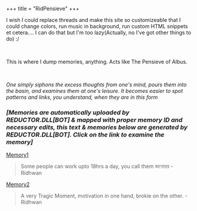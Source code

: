 +++
title = "RidPensieve"
+++


I wish I could replace threads and make this site so customizeable that I could change colors, run music in background, run custom HTML snippets et cetera.... I can do that but I'm too lazy(Actually, no I've got other things to do) :/

<br>

This is where I dump memories, anything. Acts like The Pensieve of Albus. 

<br>

*One simply siphons the excess thoughts from one's mind, pours them into the basin, and examines them at one's leisure. It becomes easier to spot patterns and links, you understand, when they are in this form*

### ***[Memories are automatically uploaded by REDUCTOR.DLL[BOT] & mapped with proper memory ID and necessary edits, this text & memories below are generated by REDUCTOR.DLL[BOT]. Click on the link to examine the memory]***

[Memory1](/images/mem/Mem2.png)

>Some people can work upto 18hrs a day, you call them জানোয়ার - Ridhwan

[Memory2](/images/mem/Mem1.png)

>A very Tragic Moment, motivation in one hand, brokie on the other. - Ridhwan